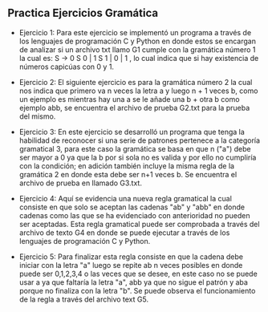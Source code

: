 ## Practica Ejercicios Gramática 

- Ejercicio 1: Para este ejercicio se implementó un programa a través de los lenguajes de programación C y Python en donde estos se encargan de analizar si un archivo txt llamo G1 cumple con la gramática número 1 la cual es: S → 0 S 0 | 1 S 1 | 0 | 1 , lo cual indica que si hay existencia de números capicúas con 0 y 1.

- Ejercicio 2: El siguiente ejercicio es para la gramática número 2 la cual nos indica que primero va n veces la letra a y luego n + 1 veces b, como un ejemplo es mientras hay una a se le añade una b + otra b como ejemplo abb, se encuentra el archivo de prueba G2.txt para la prueba del mismo.

- Ejercicio 3: En este ejercicio se desarrolló un programa que tenga la habilidad de reconocer si una serie de patrones pertenece a la categoría gramatical 3, para este caso la gramática se basa en que n ("a") debe ser mayor a 0 ya que la b por si sola no es valida y por ello no cumpliría con la condición; en adición también incluye la misma regla de la gramática 2 en donde esta debe ser n+1 veces b. Se encuentra el archivo de prueba en llamado G3.txt.

- Ejercicio 4: Aquí se evidencia una nueva regla gramatical la cual consiste en que solo se aceptan las cadenas "ab" y "abb" en donde cadenas como las que se ha evidenciado con anterioridad no pueden ser aceptadas. Esta regla gramatical puede ser comprobada a través del archivo de texto G4 en donde se puede ejecutar a través de los lenguajes de programación C y Python.

- Ejercicio 5: Para finalizar esta regla consiste en que la cadena debe iniciar con la letra "a" luego se repite ab n veces posibles en donde puede ser 0,1,2,3,4 o las veces que se desee, en este caso no se puede usar a ya que faltaría la letra "a", abb ya que no sigue el patrón  y aba porque no finaliza con la letra "b". Se puede observa el funcionamiento de la regla a través del archivo text G5.


